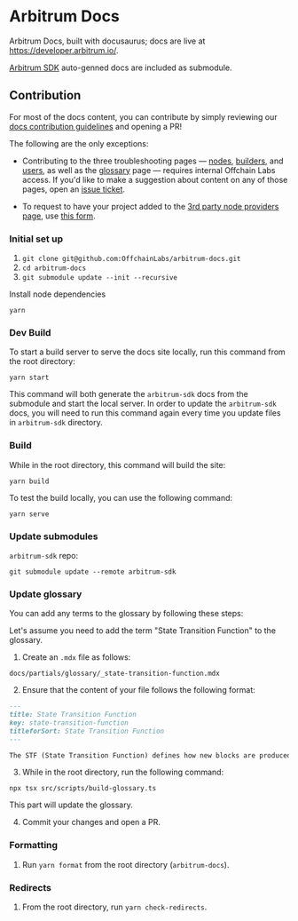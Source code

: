 # Arbitrum Docs

Arbitrum Docs, built with docusaurus; docs are live at https://developer.arbitrum.io/.

[Arbitrum SDK](https://github.com/OffchainLabs/arbitrum-sdk) auto-genned docs are included as submodule.

## Contribution

For most of the docs content, you can contribute by simply reviewing our [docs contribution guidelines](https://docs.arbitrum.io/for-devs/contribute) and opening a PR!

The following are the only exceptions:

- Contributing to the three troubleshooting pages — [nodes](docs/partials/_troubleshooting-nodes-partial.mdx), [builders](docs/partials/_troubleshooting-building-partial.mdx), and [users](docs/partials/_troubleshooting-users-partial.mdx), as well as the [glossary](docs/partials/_glossary-partial.md) page — requires internal Offchain Labs access. If you'd like to make a suggestion about content on any of those pages, open an [issue ticket](https://github.com/OffchainLabs/arbitrum-docs/issues).

- To request to have your project added to the [3rd party node providers page](docs/build-decentralized-apps/reference/01-node-providers.mdx), use [this form](https://docs.google.com/forms/d/e/1FAIpQLSc_v8j7sc4ffE6U-lJJyLMdBoIubf7OIhGtCqvK3cGPGoLr7w/viewform).

### Initial set up
1. `git clone git@github.com:OffchainLabs/arbitrum-docs.git`
2. `cd arbitrum-docs`
3. `git submodule update --init --recursive`


Install node dependencies

```shell
yarn
```

### Dev Build

To start a build server to serve the docs site locally, run this command from the root directory:

```shell
yarn start
```

This command will both generate the `arbitrum-sdk` docs from the submodule and start the local server. In order to update the `arbitrum-sdk` docs, you will need to run this command again every time you update files in `arbitrum-sdk` directory.

### Build

While in the root directory, this command will build the site:

```shell
yarn build
```

To test the build locally, you can use the following command:

```shell
yarn serve
```

### Update submodules

`arbitrum-sdk` repo:

```shell
git submodule update --remote arbitrum-sdk
```

### Update glossary

You can add any terms to the glossary by following these steps:

Let's assume you need to add the term "State Transition Function" to the glossary.

1. Create an `.mdx` file as follows:

`docs/partials/glossary/_state-transition-function.mdx`

2. Ensure that the content of your file follows the following format:

```markdown
---
title: State Transition Function
key: state-transition-function
titleforSort: State Transition Function
---

The STF (State Transition Function) defines how new blocks are produced from input messages (i.e., transactions) in an Arbitrum chain.
```

3. While in the root directory, run the following command:

```shell
npx tsx src/scripts/build-glossary.ts
```

This part will update the glossary.

4. Commit your changes and open a PR.

### Formatting

1. Run `yarn format` from the root directory (`arbitrum-docs`).

### Redirects

1. From the root directory, run `yarn check-redirects`.